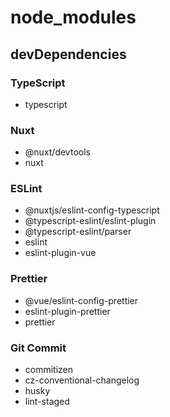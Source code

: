 # node_modules

## devDependencies

### TypeScript

- typescript

### Nuxt

- @nuxt/devtools
- nuxt

### ESLint

- @nuxtjs/eslint-config-typescript
- @typescript-eslint/eslint-plugin
- @typescript-eslint/parser
- eslint
- eslint-plugin-vue

### Prettier

- @vue/eslint-config-prettier
- eslint-plugin-prettier
- prettier

### Git Commit

- commitizen
- cz-conventional-changelog
- husky
- lint-staged
